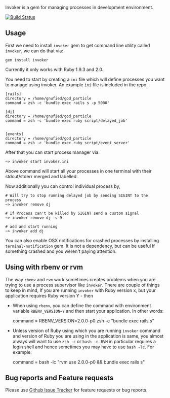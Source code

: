 Invoker is a gem for managing processes in development environment.

[![Build Status](https://travis-ci.org/code-mancers/invoker.png)](https://travis-ci.org/code-mancers/invoker)


## Usage ##

First we need to install `invoker` gem to get command line utility called `invoker`, we can do that via:

    gem install invoker
    
Currently it only works with Ruby 1.9.3 and 2.0.

You need to start by creating a `ini` file which will define processes you want to manage using invoker. An example
`ini` file is included in the repo.

    [rails]
    directory = /home/gnufied/god_particle
    command = zsh -c 'bundle exec rails s -p 5000'
    
    [dj]
    directory = /home/gnufied/god_particle
    command = zsh -c 'bundle exec ruby script/delayed_job'
    
    
    [events]
    directory = /home/gnufied/god_particle
    command = zsh -c 'bundle exec ruby script/event_server'
    
After that you can start process manager via:

    ~> invoker start invoker.ini
    
Above command will start all your processes in one terminal with their stdout/stderr merged and labelled.

Now additionally you can control individual process by,

    # Will try to stop running delayed job by sending SIGINT to the process
    ~> invoker remove dj

    # If Process can't be killed by SIGINT send a custom signal
    ~> invoker remove dj -s 9

    # add and start running
    ~> invoker add dj
    
You can also enable OSX notifications for crashed processes by installing `terminal-notification` gem. It is not a dependency, but can be useful if something crashed and you weren't paying attention.   

## Using with rbenv or rvm ##

The way `rbenv` and `rvm` work sometimes creates problems when you are trying to use a process supervisor like `invoker`. There are couple of things to keep in mind,
If you are running `invoker` with Ruby version x, but your application requires Ruby version Y - then

* When using `rbenv`, you can define the command with environment variable `RBENV_VERSION=Y` and then start your application. In other words:

    command = RBENV_VERSION=2.0.0-p0 zsh -c "bundle exec rails s"

* Unless version of Ruby using which you are running `invoker` command and version of Ruby you are using in the application is same, you almost always will want to use 
`zsh -c` or `bash -c`. `RVM` in particular requires a login shell and hence sometimes you may have to use `bash -lc`. For example:

    command = bash -lc "rvm use 2.0.0-p0 && bundle exec rails s"
    

## Bug reports and Feature requests ## 

Please use [Github Issue Tracker](https://github.com/code-mancers/invoker/issues) for feature requests or bug reports.





